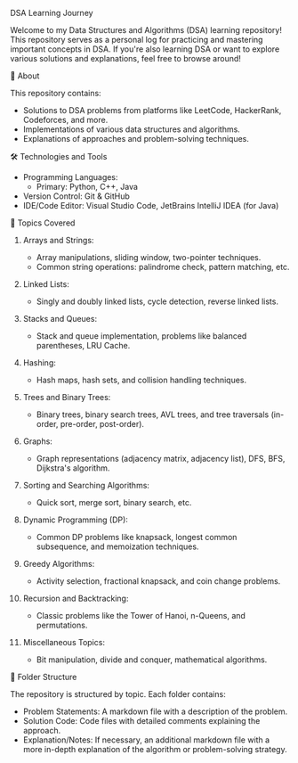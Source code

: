 DSA Learning Journey

Welcome to my Data Structures and Algorithms (DSA) learning repository! This repository serves as a personal log for practicing and mastering important concepts in DSA.
If you're also learning DSA or want to explore various solutions and explanations, feel free to browse around!

📖 About

This repository contains:
- Solutions to DSA problems from platforms like LeetCode, HackerRank, Codeforces, and more.
- Implementations of various data structures and algorithms.
- Explanations of approaches and problem-solving techniques.

🛠 Technologies and Tools

- Programming Languages: 
  - Primary: Python, C++, Java
- Version Control: Git & GitHub
- IDE/Code Editor: Visual Studio Code, JetBrains IntelliJ IDEA (for Java)

🚀 Topics Covered

1. Arrays and Strings:
   - Array manipulations, sliding window, two-pointer techniques.
   - Common string operations: palindrome check, pattern matching, etc.
   
2. Linked Lists:
   - Singly and doubly linked lists, cycle detection, reverse linked lists.
   
3. Stacks and Queues:
   - Stack and queue implementation, problems like balanced parentheses, LRU Cache.
   
4. Hashing:
   - Hash maps, hash sets, and collision handling techniques.
   
5. Trees and Binary Trees:
   - Binary trees, binary search trees, AVL trees, and tree traversals (in-order, pre-order, post-order).
   
6. Graphs:
   - Graph representations (adjacency matrix, adjacency list), DFS, BFS, Dijkstra's algorithm.
   
7. Sorting and Searching Algorithms:
   - Quick sort, merge sort, binary search, etc.
   
8. Dynamic Programming (DP):
   - Common DP problems like knapsack, longest common subsequence, and memoization techniques.
   
9. Greedy Algorithms:
   - Activity selection, fractional knapsack, and coin change problems.
   
10. Recursion and Backtracking:
    - Classic problems like the Tower of Hanoi, n-Queens, and permutations.
    
11. Miscellaneous Topics:
    - Bit manipulation, divide and conquer, mathematical algorithms.

📝 Folder Structure

The repository is structured by topic. Each folder contains:
- Problem Statements: A markdown file with a description of the problem.
- Solution Code: Code files with detailed comments explaining the approach.
- Explanation/Notes: If necessary, an additional markdown file with a more in-depth explanation of the algorithm or problem-solving strategy.

